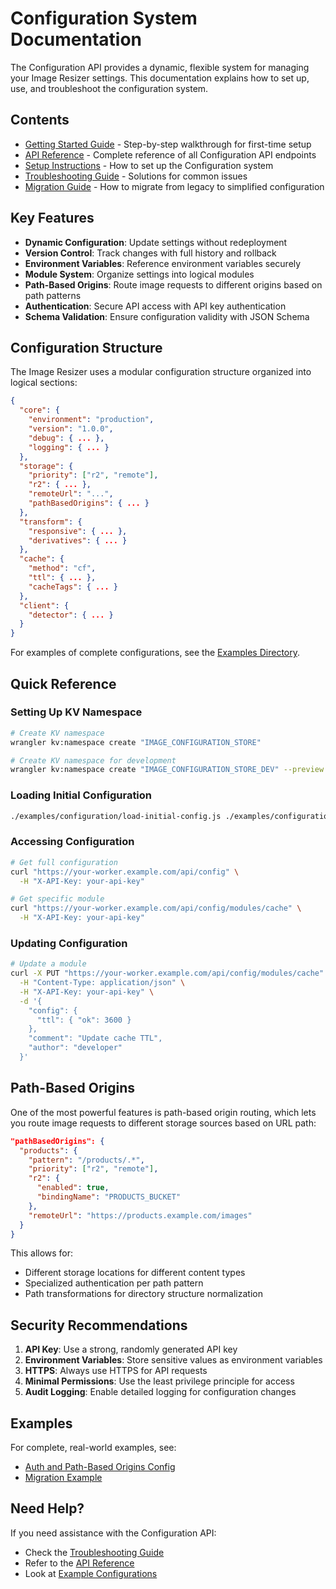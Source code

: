 # Configuration System Documentation

The Configuration API provides a dynamic, flexible system for managing your Image Resizer settings. This documentation explains how to set up, use, and troubleshoot the configuration system.

## Contents

- [Getting Started Guide](./getting-started.md) - Step-by-step walkthrough for first-time setup
- [API Reference](./api.md) - Complete reference of all Configuration API endpoints
- [Setup Instructions](./setup.md) - How to set up the Configuration system
- [Troubleshooting Guide](./troubleshooting.md) - Solutions for common issues
- [Migration Guide](./migration-guide.md) - How to migrate from legacy to simplified configuration

## Key Features

- **Dynamic Configuration**: Update settings without redeployment
- **Version Control**: Track changes with full history and rollback
- **Environment Variables**: Reference environment variables securely
- **Module System**: Organize settings into logical modules
- **Path-Based Origins**: Route image requests to different origins based on path patterns
- **Authentication**: Secure API access with API key authentication
- **Schema Validation**: Ensure configuration validity with JSON Schema

## Configuration Structure

The Image Resizer uses a modular configuration structure organized into logical sections:

```json
{
  "core": {
    "environment": "production",
    "version": "1.0.0",
    "debug": { ... },
    "logging": { ... }
  },
  "storage": {
    "priority": ["r2", "remote"],
    "r2": { ... },
    "remoteUrl": "...",
    "pathBasedOrigins": { ... }
  },
  "transform": {
    "responsive": { ... },
    "derivatives": { ... }
  },
  "cache": {
    "method": "cf",
    "ttl": { ... },
    "cacheTags": { ... }
  },
  "client": {
    "detector": { ... }
  }
}
```

For examples of complete configurations, see the [Examples Directory](../../examples/configuration/).

## Quick Reference

### Setting Up KV Namespace

```bash
# Create KV namespace
wrangler kv:namespace create "IMAGE_CONFIGURATION_STORE"

# Create KV namespace for development
wrangler kv:namespace create "IMAGE_CONFIGURATION_STORE_DEV" --preview
```

### Loading Initial Configuration

```bash
./examples/configuration/load-initial-config.js ./examples/configuration/auth-and-path-origins-config.json --key=config --env=dev
```

### Accessing Configuration

```bash
# Get full configuration
curl "https://your-worker.example.com/api/config" \
  -H "X-API-Key: your-api-key"

# Get specific module
curl "https://your-worker.example.com/api/config/modules/cache" \
  -H "X-API-Key: your-api-key"
```

### Updating Configuration

```bash
# Update a module
curl -X PUT "https://your-worker.example.com/api/config/modules/cache" \
  -H "Content-Type: application/json" \
  -H "X-API-Key: your-api-key" \
  -d '{
    "config": {
      "ttl": { "ok": 3600 }
    },
    "comment": "Update cache TTL",
    "author": "developer"
  }'
```

## Path-Based Origins

One of the most powerful features is path-based origin routing, which lets you route image requests to different storage sources based on URL path:

```json
"pathBasedOrigins": {
  "products": {
    "pattern": "/products/.*",
    "priority": ["r2", "remote"],
    "r2": {
      "enabled": true,
      "bindingName": "PRODUCTS_BUCKET"
    },
    "remoteUrl": "https://products.example.com/images"
  }
}
```

This allows for:
- Different storage locations for different content types
- Specialized authentication per path pattern
- Path transformations for directory structure normalization

## Security Recommendations

1. **API Key**: Use a strong, randomly generated API key
2. **Environment Variables**: Store sensitive values as environment variables
3. **HTTPS**: Always use HTTPS for API requests
4. **Minimal Permissions**: Use the least privilege principle for access
5. **Audit Logging**: Enable detailed logging for configuration changes

## Examples

For complete, real-world examples, see:
- [Auth and Path-Based Origins Config](../../examples/configuration/auth-and-path-origins-config.json)
- [Migration Example](../../examples/configuration/migration-example.md)

## Need Help?

If you need assistance with the Configuration API:
- Check the [Troubleshooting Guide](./troubleshooting.md)
- Refer to the [API Reference](./api.md)
- Look at [Example Configurations](../../examples/configuration/)